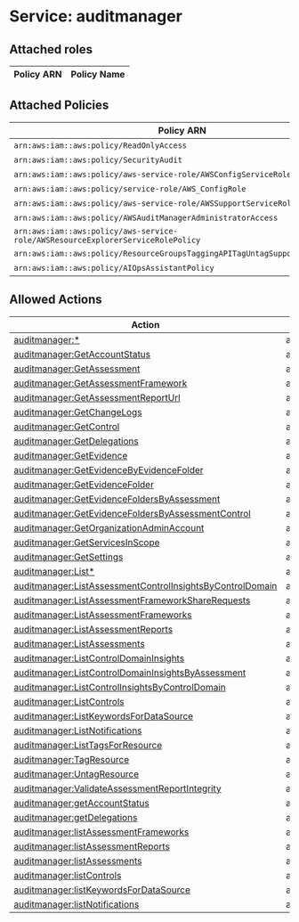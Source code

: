 # Service: auditmanager

## Attached roles

| Policy ARN | Policy Name |
|------------|-------------|
## Attached Policies

| Policy ARN | Policy Name |
|------------|-------------|
| `arn:aws:iam::aws:policy/ReadOnlyAccess` | [ReadOnlyAccess](../policies.md#readonlyaccess) |
| `arn:aws:iam::aws:policy/SecurityAudit` | [SecurityAudit](../policies.md#securityaudit) |
| `arn:aws:iam::aws:policy/aws-service-role/AWSConfigServiceRolePolicy` | [AWSConfigServiceRolePolicy](../policies.md#awsconfigservicerolepolicy) |
| `arn:aws:iam::aws:policy/service-role/AWS_ConfigRole` | [AWS_ConfigRole](../policies.md#aws_configrole) |
| `arn:aws:iam::aws:policy/aws-service-role/AWSSupportServiceRolePolicy` | [AWSSupportServiceRolePolicy](../policies.md#awssupportservicerolepolicy) |
| `arn:aws:iam::aws:policy/AWSAuditManagerAdministratorAccess` | [AWSAuditManagerAdministratorAccess](../policies.md#awsauditmanageradministratoraccess) |
| `arn:aws:iam::aws:policy/aws-service-role/AWSResourceExplorerServiceRolePolicy` | [AWSResourceExplorerServiceRolePolicy](../policies.md#awsresourceexplorerservicerolepolicy) |
| `arn:aws:iam::aws:policy/ResourceGroupsTaggingAPITagUntagSupportedResources` | [ResourceGroupsTaggingAPITagUntagSupportedResources](../policies.md#resourcegroupstaggingapitaguntagsupportedresources) |
| `arn:aws:iam::aws:policy/AIOpsAssistantPolicy` | [AIOpsAssistantPolicy](../policies.md#aiopsassistantpolicy) |

## Allowed Actions

| Action | Service |
|--------|---------|
| [auditmanager:*](../actions.md#auditmanager:all) | auditmanager |
| [auditmanager:GetAccountStatus](../actions.md#auditmanager:getaccountstatus) | auditmanager |
| [auditmanager:GetAssessment](../actions.md#auditmanager:getassessment) | auditmanager |
| [auditmanager:GetAssessmentFramework](../actions.md#auditmanager:getassessmentframework) | auditmanager |
| [auditmanager:GetAssessmentReportUrl](../actions.md#auditmanager:getassessmentreporturl) | auditmanager |
| [auditmanager:GetChangeLogs](../actions.md#auditmanager:getchangelogs) | auditmanager |
| [auditmanager:GetControl](../actions.md#auditmanager:getcontrol) | auditmanager |
| [auditmanager:GetDelegations](../actions.md#auditmanager:getdelegations) | auditmanager |
| [auditmanager:GetEvidence](../actions.md#auditmanager:getevidence) | auditmanager |
| [auditmanager:GetEvidenceByEvidenceFolder](../actions.md#auditmanager:getevidencebyevidencefolder) | auditmanager |
| [auditmanager:GetEvidenceFolder](../actions.md#auditmanager:getevidencefolder) | auditmanager |
| [auditmanager:GetEvidenceFoldersByAssessment](../actions.md#auditmanager:getevidencefoldersbyassessment) | auditmanager |
| [auditmanager:GetEvidenceFoldersByAssessmentControl](../actions.md#auditmanager:getevidencefoldersbyassessmentcontrol) | auditmanager |
| [auditmanager:GetOrganizationAdminAccount](../actions.md#auditmanager:getorganizationadminaccount) | auditmanager |
| [auditmanager:GetServicesInScope](../actions.md#auditmanager:getservicesinscope) | auditmanager |
| [auditmanager:GetSettings](../actions.md#auditmanager:getsettings) | auditmanager |
| [auditmanager:List*](../actions.md#auditmanager:listall) | auditmanager |
| [auditmanager:ListAssessmentControlInsightsByControlDomain](../actions.md#auditmanager:listassessmentcontrolinsightsbycontroldomain) | auditmanager |
| [auditmanager:ListAssessmentFrameworkShareRequests](../actions.md#auditmanager:listassessmentframeworksharerequests) | auditmanager |
| [auditmanager:ListAssessmentFrameworks](../actions.md#auditmanager:listassessmentframeworks) | auditmanager |
| [auditmanager:ListAssessmentReports](../actions.md#auditmanager:listassessmentreports) | auditmanager |
| [auditmanager:ListAssessments](../actions.md#auditmanager:listassessments) | auditmanager |
| [auditmanager:ListControlDomainInsights](../actions.md#auditmanager:listcontroldomaininsights) | auditmanager |
| [auditmanager:ListControlDomainInsightsByAssessment](../actions.md#auditmanager:listcontroldomaininsightsbyassessment) | auditmanager |
| [auditmanager:ListControlInsightsByControlDomain](../actions.md#auditmanager:listcontrolinsightsbycontroldomain) | auditmanager |
| [auditmanager:ListControls](../actions.md#auditmanager:listcontrols) | auditmanager |
| [auditmanager:ListKeywordsForDataSource](../actions.md#auditmanager:listkeywordsfordatasource) | auditmanager |
| [auditmanager:ListNotifications](../actions.md#auditmanager:listnotifications) | auditmanager |
| [auditmanager:ListTagsForResource](../actions.md#auditmanager:listtagsforresource) | auditmanager |
| [auditmanager:TagResource](../actions.md#auditmanager:tagresource) | auditmanager |
| [auditmanager:UntagResource](../actions.md#auditmanager:untagresource) | auditmanager |
| [auditmanager:ValidateAssessmentReportIntegrity](../actions.md#auditmanager:validateassessmentreportintegrity) | auditmanager |
| [auditmanager:getAccountStatus](../actions.md#auditmanager:getaccountstatus) | auditmanager |
| [auditmanager:getDelegations](../actions.md#auditmanager:getdelegations) | auditmanager |
| [auditmanager:listAssessmentFrameworks](../actions.md#auditmanager:listassessmentframeworks) | auditmanager |
| [auditmanager:listAssessmentReports](../actions.md#auditmanager:listassessmentreports) | auditmanager |
| [auditmanager:listAssessments](../actions.md#auditmanager:listassessments) | auditmanager |
| [auditmanager:listControls](../actions.md#auditmanager:listcontrols) | auditmanager |
| [auditmanager:listKeywordsForDataSource](../actions.md#auditmanager:listkeywordsfordatasource) | auditmanager |
| [auditmanager:listNotifications](../actions.md#auditmanager:listnotifications) | auditmanager |